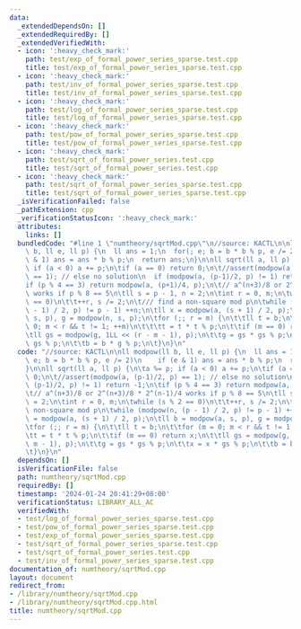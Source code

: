 ```yaml
---
data:
  _extendedDependsOn: []
  _extendedRequiredBy: []
  _extendedVerifiedWith:
  - icon: ':heavy_check_mark:'
    path: test/exp_of_formal_power_series_sparse.test.cpp
    title: test/exp_of_formal_power_series_sparse.test.cpp
  - icon: ':heavy_check_mark:'
    path: test/inv_of_formal_power_series_sparse.test.cpp
    title: test/inv_of_formal_power_series_sparse.test.cpp
  - icon: ':heavy_check_mark:'
    path: test/log_of_formal_power_series_sparse.test.cpp
    title: test/log_of_formal_power_series_sparse.test.cpp
  - icon: ':heavy_check_mark:'
    path: test/pow_of_formal_power_series_sparse.test.cpp
    title: test/pow_of_formal_power_series_sparse.test.cpp
  - icon: ':heavy_check_mark:'
    path: test/sqrt_of_formal_power_series.test.cpp
    title: test/sqrt_of_formal_power_series.test.cpp
  - icon: ':heavy_check_mark:'
    path: test/sqrt_of_formal_power_series_sparse.test.cpp
    title: test/sqrt_of_formal_power_series_sparse.test.cpp
  _isVerificationFailed: false
  _pathExtension: cpp
  _verificationStatusIcon: ':heavy_check_mark:'
  attributes:
    links: []
  bundledCode: "#line 1 \"numtheory/sqrtMod.cpp\"\n//source: KACTL\n\nll modpow(ll\
    \ b, ll e, ll p) {\n  ll ans = 1;\n  for(; e; b = b * b % p, e /= 2)\n    if (e\
    \ & 1) ans = ans * b % p;\n  return ans;\n}\n\nll sqrt(ll a, ll p) {\n\ta %= p;\
    \ if (a < 0) a += p;\n\tif (a == 0) return 0;\n\t//assert(modpow(a, (p-1)/2, p)\
    \ == 1); // else no solution\n  if (modpow(a, (p-1)/2, p) != 1) return -1;\n\t\
    if (p % 4 == 3) return modpow(a, (p+1)/4, p);\n\t// a^(n+3)/8 or 2^(n+3)/8 * 2^(n-1)/4\
    \ works if p % 8 == 5\n\tll s = p - 1, n = 2;\n\tint r = 0, m;\n\twhile (s % 2\
    \ == 0)\n\t\t++r, s /= 2;\n\t/// find a non-square mod p\n\twhile (modpow(n, (p\
    \ - 1) / 2, p) != p - 1) ++n;\n\tll x = modpow(a, (s + 1) / 2, p);\n\tll b = modpow(a,\
    \ s, p), g = modpow(n, s, p);\n\tfor (;; r = m) {\n\t\tll t = b;\n\t\tfor (m =\
    \ 0; m < r && t != 1; ++m)\n\t\t\tt = t * t % p;\n\t\tif (m == 0) return x;\n\t\
    \tll gs = modpow(g, 1LL << (r - m - 1), p);\n\t\tg = gs * gs % p;\n\t\tx = x *\
    \ gs % p;\n\t\tb = b * g % p;\n\t}\n}\n"
  code: "//source: KACTL\n\nll modpow(ll b, ll e, ll p) {\n  ll ans = 1;\n  for(;\
    \ e; b = b * b % p, e /= 2)\n    if (e & 1) ans = ans * b % p;\n  return ans;\n\
    }\n\nll sqrt(ll a, ll p) {\n\ta %= p; if (a < 0) a += p;\n\tif (a == 0) return\
    \ 0;\n\t//assert(modpow(a, (p-1)/2, p) == 1); // else no solution\n  if (modpow(a,\
    \ (p-1)/2, p) != 1) return -1;\n\tif (p % 4 == 3) return modpow(a, (p+1)/4, p);\n\
    \t// a^(n+3)/8 or 2^(n+3)/8 * 2^(n-1)/4 works if p % 8 == 5\n\tll s = p - 1, n\
    \ = 2;\n\tint r = 0, m;\n\twhile (s % 2 == 0)\n\t\t++r, s /= 2;\n\t/// find a\
    \ non-square mod p\n\twhile (modpow(n, (p - 1) / 2, p) != p - 1) ++n;\n\tll x\
    \ = modpow(a, (s + 1) / 2, p);\n\tll b = modpow(a, s, p), g = modpow(n, s, p);\n\
    \tfor (;; r = m) {\n\t\tll t = b;\n\t\tfor (m = 0; m < r && t != 1; ++m)\n\t\t\
    \tt = t * t % p;\n\t\tif (m == 0) return x;\n\t\tll gs = modpow(g, 1LL << (r -\
    \ m - 1), p);\n\t\tg = gs * gs % p;\n\t\tx = x * gs % p;\n\t\tb = b * g % p;\n\
    \t}\n}\n"
  dependsOn: []
  isVerificationFile: false
  path: numtheory/sqrtMod.cpp
  requiredBy: []
  timestamp: '2024-01-24 20:41:29+08:00'
  verificationStatus: LIBRARY_ALL_AC
  verifiedWith:
  - test/log_of_formal_power_series_sparse.test.cpp
  - test/pow_of_formal_power_series_sparse.test.cpp
  - test/exp_of_formal_power_series_sparse.test.cpp
  - test/sqrt_of_formal_power_series_sparse.test.cpp
  - test/sqrt_of_formal_power_series.test.cpp
  - test/inv_of_formal_power_series_sparse.test.cpp
documentation_of: numtheory/sqrtMod.cpp
layout: document
redirect_from:
- /library/numtheory/sqrtMod.cpp
- /library/numtheory/sqrtMod.cpp.html
title: numtheory/sqrtMod.cpp
---
```

